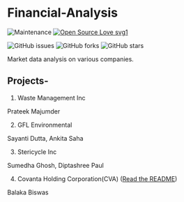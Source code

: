 # Financial-Analysis

![Maintenance](https://img.shields.io/badge/Maintained%3F-yes-green.svg)  [![Open Source Love svg1](https://badges.frapsoft.com/os/v1/open-source.svg?v=103)](https://github.com/ellerbrock/open-source-badges/)

![GitHub issues](https://img.shields.io/github/issues/Wealthy-Waste/Financial-Analysis) ![GitHub forks](https://img.shields.io/github/forks/Wealthy-Waste/Financial-Analysis?style=social) ![GitHub stars](https://img.shields.io/github/stars/Wealthy-Waste/Financial-Analysis?style=social)

Market data analysis on various companies. 

## Projects-

1. Waste Management Inc

Prateek Majumder 

2. GFL Environmental

Sayanti Dutta, Ankita Saha

3. Stericycle Inc

Sumedha Ghosh, Diptashree Paul

4. Covanta Holding Corporation(CVA) ([Read the README](https://github.com/BALaka-18/Financial-Analysis/blob/master/Covanta%20Holding%20Corporation/README.md))

Balaka Biswas
